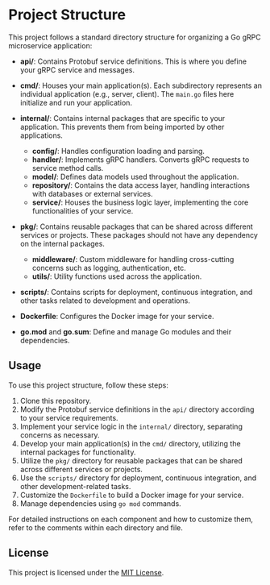 # Project Structure

This project follows a standard directory structure for organizing a Go gRPC microservice application:

- **api/**: Contains Protobuf service definitions. This is where you define your gRPC service and messages.

- **cmd/**: Houses your main application(s). Each subdirectory represents an individual application (e.g., server, client). The `main.go` files here initialize and run your application.

- **internal/**: Contains internal packages that are specific to your application. This prevents them from being imported by other applications.

  - **config/**: Handles configuration loading and parsing.
  - **handler/**: Implements gRPC handlers. Converts gRPC requests to service method calls.
  - **model/**: Defines data models used throughout the application.
  - **repository/**: Contains the data access layer, handling interactions with databases or external services.
  - **service/**: Houses the business logic layer, implementing the core functionalities of your service.

- **pkg/**: Contains reusable packages that can be shared across different services or projects. These packages should not have any dependency on the internal packages.

  - **middleware/**: Custom middleware for handling cross-cutting concerns such as logging, authentication, etc.
  - **utils/**: Utility functions used across the application.

- **scripts/**: Contains scripts for deployment, continuous integration, and other tasks related to development and operations.

- **Dockerfile**: Configures the Docker image for your service.

- **go.mod** and **go.sum**: Define and manage Go modules and their dependencies.

## Usage

To use this project structure, follow these steps:

1. Clone this repository.
2. Modify the Protobuf service definitions in the `api/` directory according to your service requirements.
3. Implement your service logic in the `internal/` directory, separating concerns as necessary.
4. Develop your main application(s) in the `cmd/` directory, utilizing the internal packages for functionality.
5. Utilize the `pkg/` directory for reusable packages that can be shared across different services or projects.
6. Use the `scripts/` directory for deployment, continuous integration, and other development-related tasks.
7. Customize the `Dockerfile` to build a Docker image for your service.
8. Manage dependencies using `go mod` commands.

For detailed instructions on each component and how to customize them, refer to the comments within each directory and file.

## License

This project is licensed under the [MIT License](LICENSE).
